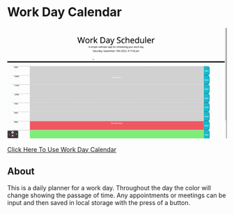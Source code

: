 # Work Day Calendar


![Work Day Calendar GIF](./assets/Work%20Day%20Scheduler.gif)

[Click Here To Use Work Day Calendar](https://sjoycoder.github.io/Challenge5-Calendar/)

## About
This is a daily planner for a work day. Throughout the day the color will change showing the passage of time. Any appointments or meetings can be input and then saved in local storage with the press of a button.  
